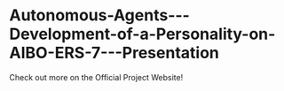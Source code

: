 # Autonomous-Agents---Development-of-a-Personality-on-AIBO-ERS-7---Presentation

Check out more on the Official Project Website!
